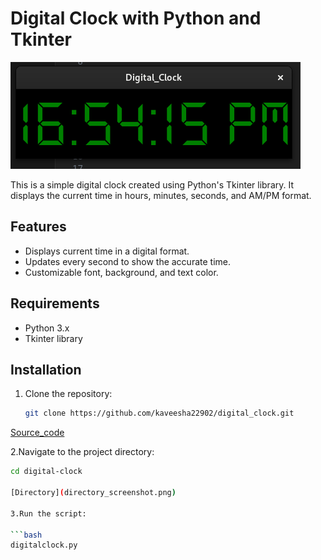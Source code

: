 # Digital Clock with Python and Tkinter

![Digital Clock](clock_screenshot.png)

This is a simple digital clock created using Python's Tkinter library. It displays the current time in hours, minutes, seconds, and AM/PM format.

## Features

- Displays current time in a digital format.
- Updates every second to show the accurate time.
- Customizable font, background, and text color.

## Requirements

- Python 3.x
- Tkinter library

## Installation

1. Clone the repository:

   ```bash
   git clone https://github.com/kaveesha22902/digital_clock.git


  [Source_code](code_screenshot.png) 

2.Navigate to the project directory:

   ```bash
   cd digital-clock

[Directory](directory_screenshot.png)

3.Run the script:

   ```bash
   digitalclock.py


  
